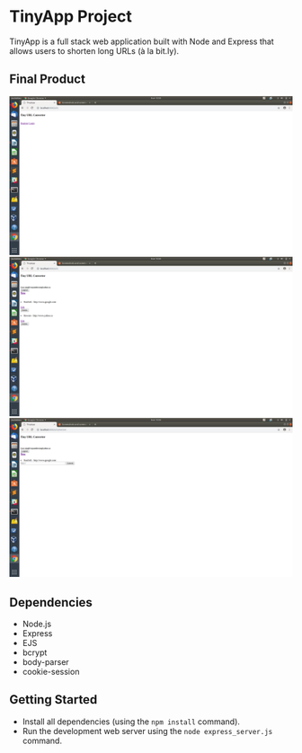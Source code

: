 # TinyApp Project

TinyApp is a full stack web application built with Node and Express that allows users to shorten long URLs (à la bit.ly).

## Final Product

!["Main page where you can register or login"](https://github.com/twjsanderson/tinyAppPro/blob/master/docs/urls.png?raw=true)
!["Main page with logged in user"](https://github.com/twjsanderson/tinyAppPro/blob/master/docs/urls_logged_in.png?raw=true)
!["Edit page where you change your long url"](https://github.com/twjsanderson/tinyAppPro/blob/master/docs/longUrl_edit.png?raw=true)

## Dependencies

- Node.js
- Express
- EJS
- bcrypt
- body-parser
- cookie-session

## Getting Started

- Install all dependencies (using the `npm install` command).
- Run the development web server using the `node express_server.js` command.
